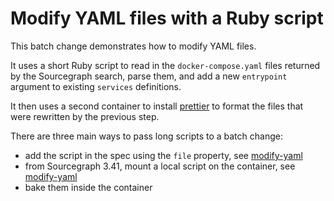 # Modify YAML files with a Ruby script

This batch change demonstrates how to modify YAML files.

It uses a short Ruby script to read in the `docker-compose.yaml` files returned
by the Sourcegraph search, parse them, and add a new `entrypoint` argument to
existing `services` definitions.

It then uses a second container to install [prettier](https://prettier.io/) to
format the files that were rewritten by the previous step.

There are three main ways to pass long scripts to a batch change:
- add the script in the spec using the `file` property, see [modify-yaml](modify-yaml.spec.yaml)
- from Sourcegraph 3.41, mount a local script on the container, see [modify-yaml](modify-yaml-mount-file.spec.yaml)
- bake them inside the container